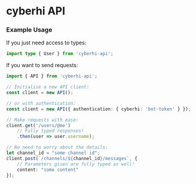 # cyberhi API

### Example Usage

If you just need access to types:

```typescript
import type { User } from 'cyberhi-api';
```

If you want to send requests:

```typescript
import { API } from 'cyberhi-api';

// Initialise a new API client:
const client = new API();

// or with authentication:
const client = new API({ authentication: { cyberhi: 'bot-token' } });

// Make requests with ease:
client.get('/users/@me')
    // Fully typed responses!
    .then(user => user.username);

// No need to worry about the details:
let channel_id = "some channel id";
client.post(`/channels/${channel_id}/messages`, {
    // Parameters given are fully typed as well!
    content: "some content"
});
```
